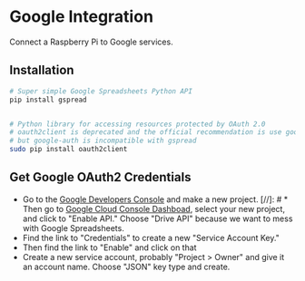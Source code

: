 # Google Integration

Connect a Raspberry Pi to Google services.

## Installation

```bash
# Super simple Google Spreadsheets Python API
pip install gspread


# Python library for accessing resources protected by OAuth 2.0
# oauth2client is deprecated and the official recommendation is use google-auth
# but google-auth is incompatible with gspread
sudo pip install oauth2client
```

## Get Google OAuth2 Credentials

* Go to the [Google Developers Console](https://console.developers.google.com/project) and make a new project.
[//]: # * Then go to [Google Cloud Console Dashboad](https://console.cloud.google.com), select your new project, and click to "Enable API." Choose "Drive API" because we want to mess with Google Spreadsheets.
* Find the link to "Credentials" to create a new "Service Account Key."
* Then find the link to "Enable" and click on that
* Create a new service account, probably "Project > Owner" and give it an account name. Choose "JSON" key type and create.